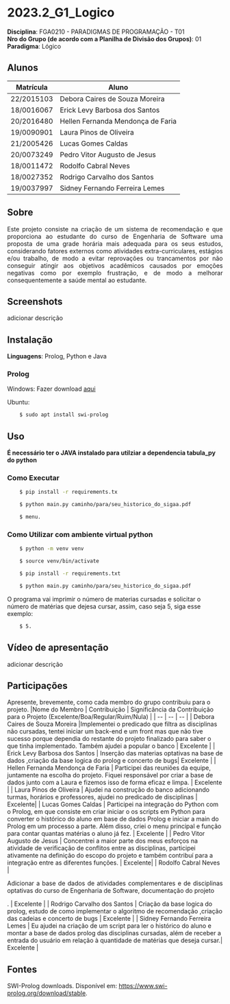# 2023.2_G1_Logico

**Disciplina**: FGA0210 - PARADIGMAS DE PROGRAMAÇÃO - T01 <br>
**Nro do Grupo (de acordo com a Planilha de Divisão dos Grupos)**: 01<br>
**Paradigma**: Lógico<br>

## Alunos
|Matrícula | Aluno |
| -- | -- |
| 22/2015103  |  Debora Caires de Souza Moreira |
| 18/0016067  |  Erick Levy Barbosa dos Santos |
| 20/2016480  |  Hellen Fernanda Mendonça de Faria |
| 19/0090901  |  Laura Pinos de Oliveira |
| 21/2005426  |  Lucas Gomes Caldas |
| 20/0073249  |  Pedro Vitor Augusto de Jesus |
| 18/0011472  |  Rodolfo Cabral Neves |
| 18/0027352  |  Rodrigo Carvalho dos Santos |
| 19/0037997  |  Sidney Fernando Ferreira Lemes |


## Sobre 
<p align='justify'>
Este projeto consiste na criação de um sistema de recomendação e  que proporciona ao estudante do curso de Engenharia de Software uma proposta de uma grade horária mais adequada para os seus estudos, considerando fatores externos como atividades extra-curriculares, estágios e/ou trabalho, de modo a evitar reprovações ou trancamentos por não conseguir atingir aos objetivos acadêmicos causados por emoções negativas como  por exemplo frustração, e de modo a melhorar consequentemente a saúde mental ao estudante.</p> 


## Screenshots
adicionar descrição

## Instalação 

**Linguagens**: Prolog, Python e Java<br>

### Prolog
Windows: Fazer download [aqui](https://www.swi-prolog.org/download/stable)

Ubuntu:
```bash
    $ sudo apt install swi-prolog
```
## Uso 

**É necessário ter o JAVA instalado para utilziar a dependencia tabula_py do python**

### Como Executar
```bash
    $ pip install -r requirements.tx
```
```bash
    $ python main.py caminho/para/seu_historico_do_sigaa.pdf 
```
```bash
    $ menu.
```

### Como Utilizar com ambiente virtual python
```bash
    $ python -m venv venv
```
```bash
    $ source venv/bin/activate
```
```bash
    $ pip install -r requirements.txt
```
```bash
    $ python main.py caminho/para/seu_historico_do_sigaa.pdf 
```

O programa vai imprimir o número de materias cursadas e solicitar o número de matérias que dejesa cursar, assim, caso seja 5, siga esse exemplo:
```bash
    $ 5.
```

## Vídeo de apresentação
adicionar descrição

## Participações
Apresente, brevemente, como cada membro do grupo contribuiu para o projeto.
|Nome do Membro | Contribuição | Significância da Contribuição para o Projeto (Excelente/Boa/Regular/Ruim/Nula) |
| -- | -- | -- |
| Debora Caires de Souza Moreira    |Implementei o predicado que filtra as disciplinas não cursadas, tentei iniciar um back-end e um front mas que não tive sucesso porque dependia do restante do projeto finalizado para saber o que tinha implementado. Também ajudei a popular o banco  | Excelente |
| Erick Levy Barbosa dos Santos     | Inserção das materias optativas na base de dados ,criação da base logica do prolog e concerto de bugs| Excelente |
| Hellen Fernanda Mendonça de Faria | Participei das reuniões da equipe, juntamente na escolha do projeto. Fiquei responsável por criar a base de dados junto com a Laura e fizemos isso de forma eficaz e limpa. | Excelente |
| Laura Pinos de Oliveira           | Ajudei na construção do banco adicionando turmas, horários e professores, ajudei no predicado de disciplinas | Excelente|
| Lucas Gomes Caldas                 | Participei na integração do Python com o Prolog, em que consiste em criar iniciar o os scripts em Python para converter o histórico do aluno em base de dados Prolog e iniciar a main do Prolog em um processo a parte. Além disso, criei o menu principal e função para contar quantas matérias o aluno já fez. | Excelente |
| Pedro Vitor Augusto de Jesus      | Concentrei a maior parte dos meus esforços na atividade de verificação de conflitos entre as disciplinas, participei ativamente na definição do escopo do projeto e também contribuí para a integração entre as diferentes funções. | Excelente|
| Rodolfo Cabral Neves              | <p align='justify'>Adicionar a base de dados de atividades complementares e de disciplinas optativas do curso de Engenharia de Software, documentação do projeto</p>.  | Excelente |
| Rodrigo Carvalho dos Santos       | Criação da base logica do prolog, estudo de como implementar o algoritmo de recomendação ,criação das cadeias e concerto de bugs | Excelente |
| Sidney Fernando Ferreira Lemes    | Eu ajudei na criação de um script para ler o histórico do aluno e montar a base de dados prolog das disciplinas cursadas, além de receber a entrada do usuário em relação à quantidade de matérias que deseja cursar.| Excelente |

## Fontes

SWI-Prolog downloads. Disponível em: <https://www.swi-prolog.org/download/stable>.

‌
